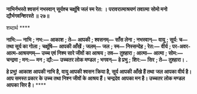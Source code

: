 **नाभिर्नभस्ते श्वसनं नभस्वान्** **सूर्यश्च चक्षूंषि जलं स्म रेत: ।** **परावरात्माश्रयणं तवात्मा** **सोमो मनो द्यौर्भगवन्शिरस्ते ॥ २७॥** 

शब्दार्थ **** 

**नाभि:—** **नाभि** **; नभ:—** **आकाश** **; ते—** **आपकी** **; श्वसनम्—** **साँस लेना** **; नभस्वान्—** **वायु** **; सूर्य: च—** **तथा सूर्य का गोला** **;** **चक्षूंषि—** **आपकी आँखें** **; जलम्—** **जल** **; स्म—** **निस्सन्देह** **; रेत:—** **वीर्य** **; पर-अवर-आत्म-आश्रयणम्—** **उच्च एवं निश्म सारे जीवों** **का आश्रय** **; तव—** **तुश्हारा** **; आत्मा—** **आत्मा** **; सोम:—** **चन्द्रमा** **; मन:—** **मन** **; द्यौ:—** **उच्चतर लोक मण्डल** **; भगवन्—** **हे प्रभु** **;** **शिर:—** **सिर** **; ते—** **तुश्हारा।** **.** 

**हे प्रभु! आकाश आपकी नाभि है, वायु आपकी श्वसन क्रिया है, सूर्य आपकी आँखे हैं तथा** **जल आपका वीर्य है। आप समस्त प्रकार के उच्च तथा निश्न जीवों के आश्रय हैं। चन्द्रदेव** **आपका मन है। उच्चतर लोक मण्डल आपका सिर है।** **** 